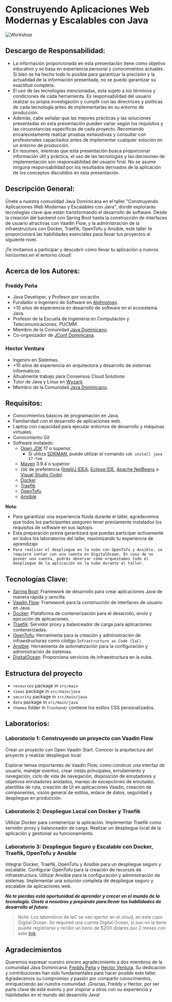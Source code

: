 # Construyendo Aplicaciones Web Modernas y Escalables con Java
![Workshop](https://github.com/fredpena/workshop-construyendo-aplicaciones-web-modernas-escalables/assets/5680906/62b84591-0831-420b-a364-b9e9d1a93327)


## Descargo de Responsabilidad:

* La información proporcionada en esta presentación tiene como objetivo educativo y se basa en experiencia personal y
  conocimientos actuales. Si bien se ha hecho todo lo posible para garantizar la precisión y la actualidad de la
  información presentada, no se puedo garantizar su exactitud completa.
* El uso de las tecnologías mencionadas, está sujeto a los términos y condiciones de cada herramienta. Es
  responsabilidad
  del usuario realizar su propia investigación y cumplir con las directrices y políticas de cada tecnología antes de
  implementarlas en su entorno de producción.
* Además, cabe señalar que las mejores prácticas y las soluciones presentadas en esta presentación pueden variar según
  los
  requisitos y las circunstancias específicas de cada proyecto. Recomiendo encarecidamente realizar pruebas exhaustivas
  y
  consultar con profesionales capacitados antes de implementar cualquier solución en un entorno de producción.
* En resumen, mientras que esta presentación busca proporcionar información útil y práctica, el uso de las tecnologías y
  las decisiones de implementación son responsabilidad del usuario final. No se asume ninguna responsabilidad por los
  resultados derivados de la aplicación de los conceptos discutidos en esta presentación.

## Descripción General:

Únete a nuestra comunidad Java Dominicana en el taller "Construyendo Aplicaciones Web Modernas y Escalables con Java",
donde explorarás tecnologías clave que están transformando el desarrollo de software. Desde la creación del backend con
Spring Boot hasta la construcción de interfaces de usuario atractivas con Vaadin Flow, y la administración de la
infraestructura con Docker, Traefik, OpenTofu y Ansible, este taller te proporcionará las habilidades esenciales para
llevar tus proyectos al siguiente nivel.

¡Te invitamos a participar y descubrir cómo llevar tu aplicación a nuevos horizontes en el entorno
cloud!

## Acerca de los Autores:

### Freddy Peña

* Java Developer, y Profesor por vocación.
* Fundador e Ingeniero de Software en [Alphnology](https://alphnology.com/).
* +10 años de experiencia en desarrollo de software en el ecosistema Java.
* Profesor de la Escuela de Ingeniería en Computación y Telecomunicaciones, PUCMM.
* Miembro de la Comunidad [Java Dominicano](https://site.javadominicano.org/).
* Co-organizador de [JConf Dominicana](https://jconfdominicana.org/).

### Hector Ventura

* Ingeniro en Sistemas.
* +10 años de experiencia en arquitectura y desarrollo de sistemas informaticos.
* Altualmente trabajo para Consensus Cloud Solutions
* Tutor de Java y Linux en [Wyzant](https://www.wyzant.com/match/tutor/88372402).
* Miembro de la Comunidad [Java Dominicano](https://site.javadominicano.org/).

## Requisitos:

* Conocimientos básicos de programación en Java.
* Familiaridad con el desarrollo de aplicaciones web.
* Laptop con capacidad para ejecutar entornos de desarrollo y máquinas virtuales.
* Conocimiento Git
* Software instalado:
    * [Open JDK](https://adoptium.net/temurin/releases/?package=jdk&version=17) 17 o superior.
        * Si utiliza [SDKMAN](https://sdkman.io/install), puede utilizar el comando `sdk install java 17-tem`
    * [Maven](https://maven.apache.org/) 3.9.4 o superior
    * `IDE` de
      preferencia ([IntelliJ IDEA](https://www.jetbrains.com/idea/download/other.html), [Eclipse IDE](https://www.eclipse.org/downloads/packages/installer), [Apache NetBeans](https://netbeans.apache.org/front/main/download/)
      o [Visual Studio Code](https://code.visualstudio.com/Download))
    * [Docker](https://www.docker.com/get-started/)
    * [Traefik](https://doc.traefik.io/traefik/)
    * [OpenTofu](https://opentofu.org/docs/intro/)
    * [Ansible](https://docs.ansible.com/)

**Nota**:

* Para garantizar una experiencia fluida durante el taller, agradecemos que todos los participantes aseguren tener
  previamente instalados los requisitos de software en sus laptops.
* Esta preparación previa garantizará que puedas participar activamente en todos los laboratorios del taller,
  maximizando tu experiencia de aprendizaje
* `Para realizar el despliegue en la nube con OpenTofu y Ansible, se requiere contar con una cuenta en
  DigitalOcean. En caso de no poseer una cuenta, podrás observar cómo orquestamos todo el despliegue de la aplicación en
  la nube durante el taller.`

## Tecnologías Clave:

- [Spring Boot](https://spring.io/projects/spring-boot): Framework de desarrollo para crear aplicaciones Java de manera
  rápida y sencilla.
- [Vaadin Flow](https://vaadin.com/flow): Framework para la construcción de interfaces de usuario en Java.
- [Docker](https://www.docker.com/): Plataforma de contenerización para el desarrollo, envío y ejecución de
  aplicaciones.
- [Traefik](https://traefik.io/traefik/): Servidor proxy y balanceador de carga para aplicaciones contenerizadas.
- [OpenTofu](https://opentofu.org/): Herramienta para la creación y administración de infraestructuras como
  código `Infrastructure as Code (IaC)`.
- [Ansible](https://www.ansible.com/): Herramienta de automatización para la configuración y administración de sistemas.
- [DigitalOcean](https://www.digitalocean.com/): Proporciona servicios de infraestructura en la nube.

## Estructura del proyecto

- `resources` package in `src/main`
- `views` package in `src/main/java`
- `security` package in `src/main/java`
- `data` package in `src/main/java`
- `themes` folder in `frontend/` contiene los estilos CSS personalizados.

## Laboratorios:

### Laboratorio 1: Construyendo un proyecto con Vaadin Flow

Crear un proyecto con Open Vaadin Start. Conocer la arquitectura del proyecto y realizar despliegue local.

Explorar temas importantes de Vaadin Flow, como construir una interfaz de usuario, manejar eventos, crear vistas
principales, enrutamiento y navegación, ciclo de vida de navegación, disposición de enrutadores y objetivos enrutadores
anidados, manejo de excepciones de enrutador, plantillas de ruta, creación de UI en aplicaciones Vaadin, creación de
componentes, visión general de estilos, enlace de datos, seguridad y despliegue en producción.

### Laboratorio 2: Despliegue Local con Docker y Traefik

Utilizar Docker para contenerizar la aplicación.
Implementar Traefik como servidor proxy y balanceador de carga.
Realizar un despliegue local de la aplicación y gestionar su funcionamiento.

### Laboratorio 3: Despliegue Seguro y Escalable con Docker, Traefik, OpenTofu y Ansible

Integrar Docker, Traefik, OpenTofu y Ansible para un despliegue seguro y escalable.
Configurar OpenTofu para la creación de recursos de infraestructura.
Utilizar Ansible para la configuración y administración de sistemas.
Implementar una solución completa de despliegue seguro y escalable de aplicaciones web.

_**No te pierdas esta oportunidad de aprender y crecer en el mundo de la tecnología. Únete a nosotros y prepárate para
llevar tus habilidades de desarrollo al futuro.**_

> Note: Los laborotiros de IaC se van ejectur en el cloud, en este caso Digital Ocean. 
Se required una cuenta Digital Ocean, si aun no la tiene puede registrarse y recibir un bono de $200 dolares por 2 meses con este [link](https://m.do.co/c/823262eb863f). 



## Agradecimientos

Queremos expresar nuestro sincero agradecimiento a dos miembros de la comunidad Java
Dominicana: [Freddy Peña](https://twitter.com/fred_pena)
y [Hector Ventura](https://twitter.com/hectorvent). Su dedicación y contribuciones han sido fundamentales para hacer
posible este taller. Agradecemos su
compromiso y pasión por compartir conocimientos, enriqueciendo así nuestra comunidad. ¡Gracias, Freddy y Hector, por ser
parte clave de este evento y por inspirar a otros con su experiencia y habilidades en el mundo del desarrollo Java!
